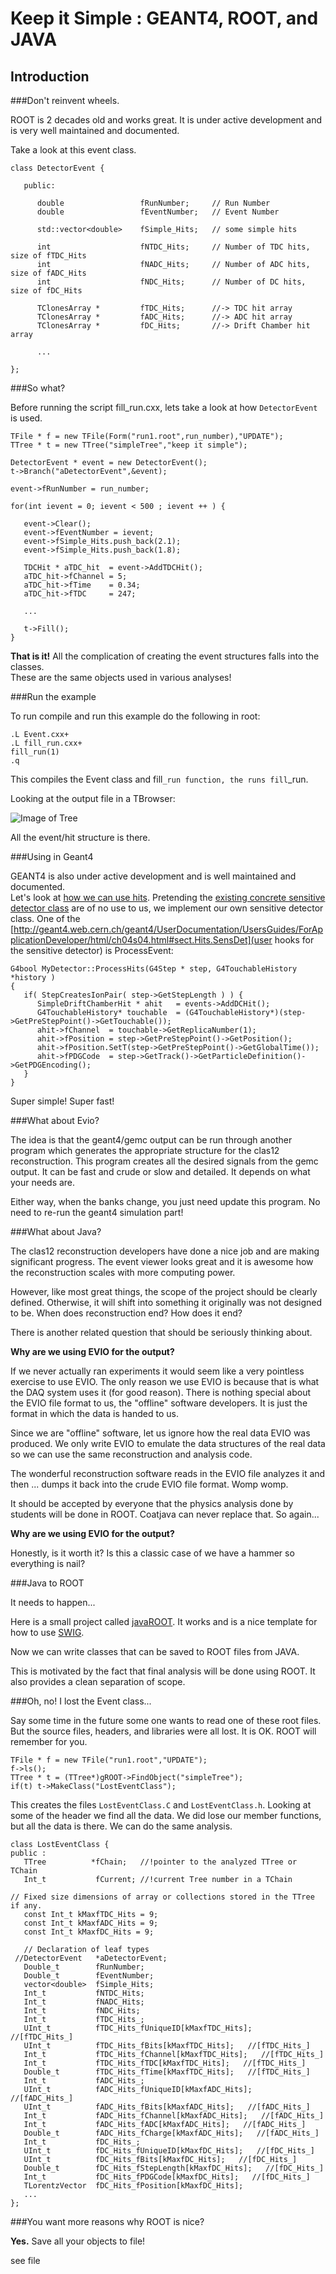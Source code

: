 Keep it Simple : GEANT4, ROOT, and JAVA
=======================================

Introduction
------------

###Don't reinvent wheels.

ROOT is 2 decades old and works great. It is under active development and is 
very well maintained and documented.

Take a look at this event class.

    class DetectorEvent {
    
       public:
    
          double                 fRunNumber;     // Run Number
          double                 fEventNumber;   // Event Number
    
          std::vector<double>    fSimple_Hits;   // some simple hits
    
          int                    fNTDC_Hits;     // Number of TDC hits, size of fTDC_Hits
          int                    fNADC_Hits;     // Number of ADC hits, size of fADC_Hits
          int                    fNDC_Hits;      // Number of DC hits, size of fDC_Hits
    
          TClonesArray *         fTDC_Hits;      //-> TDC hit array 
          TClonesArray *         fADC_Hits;      //-> ADC hit array 
          TClonesArray *         fDC_Hits;       //-> Drift Chamber hit array 

          ...

    };

###So what?

Before running the script fill_run.cxx, lets take a look at how 
<code>DetectorEvent</code> is used.

    TFile * f = new TFile(Form("run1.root",run_number),"UPDATE");
    TTree * t = new TTree("simpleTree","keep it simple");

    DetectorEvent * event = new DetectorEvent();
    t->Branch("aDetectorEvent",&event);

    event->fRunNumber = run_number;
 
    for(int ievent = 0; ievent < 500 ; ievent ++ ) {
 
       event->Clear();
       event->fEventNumber = ievent;
       event->fSimple_Hits.push_back(2.1);
       event->fSimple_Hits.push_back(1.8);
 
       TDCHit * aTDC_hit  = event->AddTDCHit();
       aTDC_hit->fChannel = 5;
       aTDC_hit->fTime    = 0.34;
       aTDC_hit->fTDC     = 247;

       ...

       t->Fill();
    }

**That is it!**
All the complication of creating the event structures falls into the classes.  
These are the same objects used in various analyses! 

###Run the example

To run compile and run this example do the following in root:

    .L Event.cxx+
    .L fill_run.cxx+
    fill_run(1)
    .q

This compiles the Event class and fill`_run function, the runs fill`_run.

Looking at the output file in a TBrowser:

![Image of Tree](https://raw.githubusercontent.com/whit2333/keep_it_simple/master/TBrowser_1.png)

All the event/hit structure is there. 


###Using in Geant4


GEANT4 is also under active development and is well maintained and documented.  
Let's look at [how we can use 
hits](http://geant4.web.cern.ch/geant4/UserDocumentation/UsersGuides/ForApplicationDeveloper/html/ch04s04.html).
Pretending the [existing concrete sensitive detector 
class](http://geant4.web.cern.ch/geant4/UserDocumentation/UsersGuides/ForApplicationDeveloper/html/ch04s04.html#sect.Hits.G4VPrim) 
are of no use to us, we implement our own sensitive detector class. One of the 
[http://geant4.web.cern.ch/geant4/UserDocumentation/UsersGuides/ForApplicationDeveloper/html/ch04s04.html#sect.Hits.SensDet](user 
hooks for the sensitive detector) is ProcessEvent:

    G4bool MyDetector::ProcessHits(G4Step * step, G4TouchableHistory *history )
    {
       if( StepCreatesIonPair( step->GetStepLength ) ) {
          SimpleDriftChamberHit * ahit   = events->AddDCHit();
          G4TouchableHistory* touchable  = (G4TouchableHistory*)(step->GetPreStepPoint()->GetTouchable());
          ahit->fChannel  = touchable->GetReplicaNumber(1);
          ahit->fPosition = step->GetPreStepPoint()->GetPosition();
          ahit->fPosition.SetT(step->GetPreStepPoint()->GetGlobalTime());
          ahit->fPDGCode  = step->GetTrack()->GetParticleDefinition()->GetPDGEncoding();
       }
    }

Super simple! Super fast!

###What about Evio?

The idea is that the geant4/gemc output can be run through another program 
which generates the appropriate structure for the clas12 reconstruction. This 
program creates all the desired signals from the gemc output. It can be fast 
and crude or slow and detailed. It depends on what your needs are.

Either way, when the banks change, you just need update this program. No need 
to re-run the geant4 simulation part!

###What about Java?

The clas12 reconstruction developers have done a nice job and are making 
significant progress. The event viewer looks great and it is awesome how the 
reconstruction scales with more computing power.

However, like most great things, the scope of the project should be clearly 
defined. Otherwise, it will shift into something it originally was not designed 
to be. When does reconstruction end? How does it end?

There is another related question that should be seriously thinking about. 

**Why are we using EVIO for the output?**

If we never actually ran experiments it would seem like a very pointless 
exercise to use EVIO. The only reason we use EVIO is because that is what the 
DAQ system uses it (for good reason). There is nothing special about the EVIO 
file format to us, the "offline" software developers. It is just the format in 
which the data is handed to us.

Since we are "offline" software, let us ignore how the real data EVIO was 
produced. We only write EVIO to emulate the data structures of the real data so 
we can use the same reconstruction and analysis code.

The wonderful reconstruction software reads in the EVIO file analyzes it and 
then ...  dumps it back into the crude EVIO file format. Womp womp.

It should be accepted by everyone that the physics analysis done by students 
will be done in ROOT.  Coatjava can never replace that. So again... 

**Why are we using EVIO for the output?**

Honestly, is it worth it? Is this a classic case of we have a hammer so 
everything is nail?

###Java to ROOT

It needs to happen...

Here is a small project called 
[javaROOT](https://confluence.slac.stanford.edu/display/ilc/javaROOT).  It 
works and is a nice template for how to use 
[SWIG](http://www.swig.org/Doc1.3/Java.html).

Now we can write classes that can be saved to ROOT files from JAVA.

This is motivated by the fact that final analysis will be done using ROOT.
It also provides a clean separation of scope.




###Oh, no! I lost the Event class...

Say some time in the future some one wants to read one of these root files. But 
the source files, headers, and libraries were all lost. It is OK. ROOT will 
remember for you.

    TFile * f = new TFile("run1.root","UPDATE");
    f->ls();
    TTree * t = (TTree*)gROOT->FindObject("simpleTree");
    if(t) t->MakeClass("LostEventClass");

This creates the files <code>LostEventClass.C</code> and 
<code>LostEventClass.h</code>. Looking at some of the header we find all the 
data. We did lose our member functions, but all the data is there.  We can do 
the same analysis.

    class LostEventClass {
    public :
       TTree          *fChain;   //!pointer to the analyzed TTree or TChain
       Int_t           fCurrent; //!current Tree number in a TChain
    
    // Fixed size dimensions of array or collections stored in the TTree if any.
       const Int_t kMaxfTDC_Hits = 9;
       const Int_t kMaxfADC_Hits = 9;
       const Int_t kMaxfDC_Hits = 9;
    
       // Declaration of leaf types
     //DetectorEvent   *aDetectorEvent;
       Double_t        fRunNumber;
       Double_t        fEventNumber;
       vector<double>  fSimple_Hits;
       Int_t           fNTDC_Hits;
       Int_t           fNADC_Hits;
       Int_t           fNDC_Hits;
       Int_t           fTDC_Hits_;
       UInt_t          fTDC_Hits_fUniqueID[kMaxfTDC_Hits];   //[fTDC_Hits_]
       UInt_t          fTDC_Hits_fBits[kMaxfTDC_Hits];   //[fTDC_Hits_]
       Int_t           fTDC_Hits_fChannel[kMaxfTDC_Hits];   //[fTDC_Hits_]
       Int_t           fTDC_Hits_fTDC[kMaxfTDC_Hits];   //[fTDC_Hits_]
       Double_t        fTDC_Hits_fTime[kMaxfTDC_Hits];   //[fTDC_Hits_]
       Int_t           fADC_Hits_;
       UInt_t          fADC_Hits_fUniqueID[kMaxfADC_Hits];   //[fADC_Hits_]
       UInt_t          fADC_Hits_fBits[kMaxfADC_Hits];   //[fADC_Hits_]
       Int_t           fADC_Hits_fChannel[kMaxfADC_Hits];   //[fADC_Hits_]
       Int_t           fADC_Hits_fADC[kMaxfADC_Hits];   //[fADC_Hits_]
       Double_t        fADC_Hits_fCharge[kMaxfADC_Hits];   //[fADC_Hits_]
       Int_t           fDC_Hits_;
       UInt_t          fDC_Hits_fUniqueID[kMaxfDC_Hits];   //[fDC_Hits_]
       UInt_t          fDC_Hits_fBits[kMaxfDC_Hits];   //[fDC_Hits_]
       Double_t        fDC_Hits_fStepLength[kMaxfDC_Hits];   //[fDC_Hits_]
       Int_t           fDC_Hits_fPDGCode[kMaxfDC_Hits];   //[fDC_Hits_]
       TLorentzVector  fDC_Hits_fPosition[kMaxfDC_Hits];
       ...
    };


###You want more reasons why ROOT is nice?

**Yes.** Save all your objects to file!

see file




